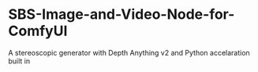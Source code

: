 # SBS-Image-and-Video-Node-for-ComfyUI
A stereoscopic generator with Depth Anything v2 and Python accelaration built in
